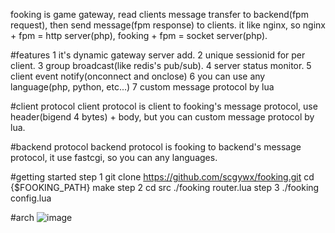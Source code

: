 fooking is game gateway, read clients message transfer to backend(fpm request), then send message(fpm response) to clients.
it like nginx, so nginx + fpm = http server(php), fooking + fpm = socket server(php).

#features
1 it's dynamic gateway server add.
2 unique sessionid for per client.
3 group broadcast(like redis's pub/sub).
4 server status monitor.
5 client event notify(onconnect and onclose)
6 you can use any language(php, python, etc...)
7 custom message protocol by lua

#client protocol
client protocol is client to fooking's message protocol, use header(bigend 4 bytes) + body, 
but you can custom message protocol by lua.

#backend protocol
backend protocol is fooking to backend's message protocol, it use fastcgi, so you can any languages.

#getting started
step 1
   git clone https://github.com/scgywx/fooking.git
   cd {$FOOKING_PATH}
   make
step 2
   cd src
   ./fooking router.lua
step 3
   ./fooking config.lua

#arch
![image](http://static.oschina.net/uploads/space/2014/1209/222447_G7Ft_140911.jpg)
